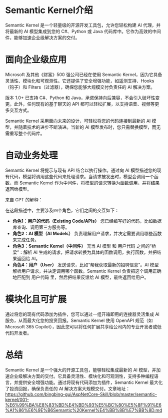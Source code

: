 # Semantic Kernel介绍

Semantic Kernel 是一个轻量级的开源开发工具包，允许您轻松构建 AI 代理，并将最新的 AI 模型集成到您的 C#、Python 或 Java 代码库中。它作为高效的中间件，能够加速企业级解决方案的交付。

# 面向企业级应用

Microsoft 及其他《财富》500 强公司已经在使用 Semantic Kernel，因为它具备灵活性、模块化和可观测性。它还提供了安全增强功能，如遥测支持、Hooks（钩子）和 Filters（过滤器），确保您能够大规模交付负责任的 AI 解决方案。

版本 1.0+ 已支持 C#、Python 和 Java，承诺保持向后兼容，不会引入破坏性变更。此外，任何现有的基于聊天的 API 都可以轻松扩展，以支持语音、视频等更多交互方式。

Semantic Kernel 采用面向未来的设计，可轻松将您的代码连接到最新的 AI 模型，并随着技术的进步不断演进。当新的 AI 模型发布时，您只需替换模型，而无需重写整个代码库。

# 自动业务处理

Semantic Kernel 将提示与现有 API 结合以执行操作。通过向 AI 模型描述您的现有代码，模型将调用这些代码来处理请求。当请求被发出时，模型会调用一个函数，而 Semantic Kernel 作为中间件，将模型的请求转换为函数调用，并将结果返回给模型。

来自 GPT 的解释：

在这段描述中，主要涉及四个角色，它们之间的交互如下：

- **角色1：用户的代码（Existing Code/APIs）** 您已经编写好的代码，比如数据库查询、调用第三方服务等。
- **角色2：AI 模型（AI Models）** 负责理解用户请求，并决定需要调用哪些函数来完成任务。
- **角色3：Semantic Kernel（中间件）** 充当 AI 模型 和 用户代码 之间的“桥梁”：解析 AI 生成的请求，把请求转换为具体的函数调用，执行函数，并把结果返回给 AI。
- **角色4：用户（User）** 发送请求，比如“帮我获取最新的招聘信息”。AI 模型 解析用户请求，并决定调用哪个函数。Semantic Kernel 负责把这个调用正确地匹配到 用户代码 里，然后把结果反馈给 AI 模型，最终返回给用户。

# 模块化且可扩展

通过将您的现有代码添加为插件，您可以通过一组开箱即用的连接器灵活集成 AI 服务，从而最大化您的投资回报。Semantic Kernel 使用 OpenAPI 规范（如 Microsoft 365 Copilot），因此您可以将任何扩展共享给公司内的专业开发者或低代码开发者。

# 总结

Semantic Kernel 是一个强大的开源工具包，能够轻松集成最新的 AI 模型，并加速企业级解决方案的交付。它具备灵活性、模块化和可观测性，支持多种编程语言，并提供安全增强功能。通过将现有代码添加为插件，Semantic Kernel 最大化了投资回报，确保负责任的 AI 解决方案大规模交付。文章地址：https://github.com/bingbing-gui/AspNetCore-Skill/blob/master/semantic-kernel/001-%E6%99%BA%E8%83%BD%E4%BD%93%E5%BC%80%E5%8F%91%E6%A1%86%E6%9E%B6Semantic%20Kernel%E4%BB%8B%E7%BB%8D.md